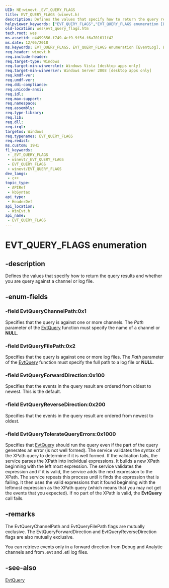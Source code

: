 ```yaml
---
UID: NE:winevt._EVT_QUERY_FLAGS
title: EVT_QUERY_FLAGS (winevt.h)
description: Defines the values that specify how to return the query results and whether you are query against a channel or log file.
helpviewer_keywords: ["EVT_QUERY_FLAGS","EVT_QUERY_FLAGS enumeration [EventLog]","EvtQueryChannelPath","EvtQueryFilePath","EvtQueryForwardDirection","EvtQueryReverseDirection","EvtQueryTolerateQueryErrors","wes.evt_query_flags","winevt/EVT_QUERY_FLAGS","winevt/EvtQueryChannelPath","winevt/EvtQueryFilePath","winevt/EvtQueryForwardDirection","winevt/EvtQueryReverseDirection","winevt/EvtQueryTolerateQueryErrors"]
old-location: wes\evt_query_flags.htm
tech.root: wes
ms.assetid: e4499356-f749-4cf9-9f5d-f6a701611f42
ms.date: 12/05/2018
ms.keywords: EVT_QUERY_FLAGS, EVT_QUERY_FLAGS enumeration [EventLog], EvtQueryChannelPath, EvtQueryFilePath, EvtQueryForwardDirection, EvtQueryReverseDirection, EvtQueryTolerateQueryErrors, wes.evt_query_flags, winevt/EVT_QUERY_FLAGS, winevt/EvtQueryChannelPath, winevt/EvtQueryFilePath, winevt/EvtQueryForwardDirection, winevt/EvtQueryReverseDirection, winevt/EvtQueryTolerateQueryErrors
req.header: winevt.h
req.include-header: 
req.target-type: Windows
req.target-min-winverclnt: Windows Vista [desktop apps only]
req.target-min-winversvr: Windows Server 2008 [desktop apps only]
req.kmdf-ver: 
req.umdf-ver: 
req.ddi-compliance: 
req.unicode-ansi: 
req.idl: 
req.max-support: 
req.namespace: 
req.assembly: 
req.type-library: 
req.lib: 
req.dll: 
req.irql: 
targetos: Windows
req.typenames: EVT_QUERY_FLAGS
req.redist: 
ms.custom: 19H1
f1_keywords:
 - _EVT_QUERY_FLAGS
 - winevt/_EVT_QUERY_FLAGS
 - EVT_QUERY_FLAGS
 - winevt/EVT_QUERY_FLAGS
dev_langs:
 - c++
topic_type:
 - APIRef
 - kbSyntax
api_type:
 - HeaderDef
api_location:
 - WinEvt.h
api_name:
 - EVT_QUERY_FLAGS
---
```


# EVT_QUERY_FLAGS enumeration


## -description

Defines the values that specify how to return the query results and whether you are query against a channel or log file.

## -enum-fields

### -field EvtQueryChannelPath:0x1

Specifies that the query is against one or more channels. The <i>Path</i> parameter of the <a href="/windows/desktop/api/winevt/nf-winevt-evtquery">EvtQuery</a> function must specify the name of a  channel or <b>NULL</b>.

### -field EvtQueryFilePath:0x2

Specifies that the query is against one or more log files. The <i>Path</i> parameter of the <a href="/windows/desktop/api/winevt/nf-winevt-evtquery">EvtQuery</a> function must specify the full path to a log file or <b>NULL</b>.

### -field EvtQueryForwardDirection:0x100

Specifies that the events in the query result are ordered from oldest to newest. This is the default.

### -field EvtQueryReverseDirection:0x200

Specifies that the events in the query result are ordered from newest to oldest.

### -field EvtQueryTolerateQueryErrors:0x1000

Specifies that <a href="/windows/desktop/api/winevt/nf-winevt-evtquery">EvtQuery</a> should run the query even if the part of the query generates an error (is not well formed). The service validates the syntax of the XPath query to determine if it is well formed. If the validation fails, the service parses the XPath into individual expressions. It builds a new XPath beginning with the left most expression. The service validates the expression and if it is valid, the service adds the next expression to the XPath. The service repeats this process until it finds the expression that is failing. It then uses the valid expressions that it found beginning with the leftmost expression as the XPath query (which means that you may not get the events that you expected). If no part of the XPath is valid, the <b>EvtQuery</b> call fails.

## -remarks

The EvtQueryChannelPath and EvtQueryFilePath flags are mutually exclusive. The EvtQueryForwardDirection and EvtQueryReverseDirection flags are also mutually exclusive.

You can retrieve events only in a forward direction from Debug and Analytic channels and from .evt and .etl log files.

## -see-also

<a href="/windows/desktop/api/winevt/nf-winevt-evtquery">EvtQuery</a>
